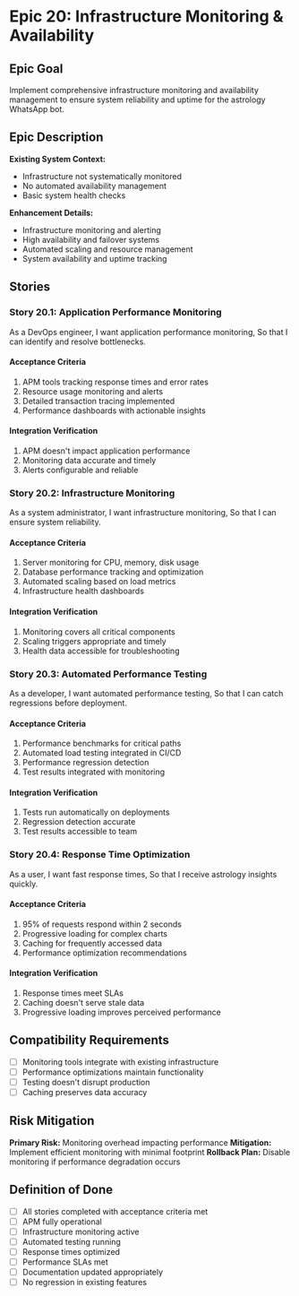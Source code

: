 # Epic 20: Infrastructure Monitoring & Availability

## Epic Goal
Implement comprehensive infrastructure monitoring and availability management to ensure system reliability and uptime for the astrology WhatsApp bot.

## Epic Description

**Existing System Context:**
- Infrastructure not systematically monitored
- No automated availability management
- Basic system health checks

**Enhancement Details:**
- Infrastructure monitoring and alerting
- High availability and failover systems
- Automated scaling and resource management
- System availability and uptime tracking

## Stories

### Story 20.1: Application Performance Monitoring
As a DevOps engineer,
I want application performance monitoring,
So that I can identify and resolve bottlenecks.

#### Acceptance Criteria
1. APM tools tracking response times and error rates
2. Resource usage monitoring and alerts
3. Detailed transaction tracing implemented
4. Performance dashboards with actionable insights

#### Integration Verification
1. APM doesn't impact application performance
2. Monitoring data accurate and timely
3. Alerts configurable and reliable

### Story 20.2: Infrastructure Monitoring
As a system administrator,
I want infrastructure monitoring,
So that I can ensure system reliability.

#### Acceptance Criteria
1. Server monitoring for CPU, memory, disk usage
2. Database performance tracking and optimization
3. Automated scaling based on load metrics
4. Infrastructure health dashboards

#### Integration Verification
1. Monitoring covers all critical components
2. Scaling triggers appropriate and timely
3. Health data accessible for troubleshooting

### Story 20.3: Automated Performance Testing
As a developer,
I want automated performance testing,
So that I can catch regressions before deployment.

#### Acceptance Criteria
1. Performance benchmarks for critical paths
2. Automated load testing integrated in CI/CD
3. Performance regression detection
4. Test results integrated with monitoring

#### Integration Verification
1. Tests run automatically on deployments
2. Regression detection accurate
3. Test results accessible to team

### Story 20.4: Response Time Optimization
As a user,
I want fast response times,
So that I receive astrology insights quickly.

#### Acceptance Criteria
1. 95% of requests respond within 2 seconds
2. Progressive loading for complex charts
3. Caching for frequently accessed data
4. Performance optimization recommendations

#### Integration Verification
1. Response times meet SLAs
2. Caching doesn't serve stale data
3. Progressive loading improves perceived performance

## Compatibility Requirements
- [ ] Monitoring tools integrate with existing infrastructure
- [ ] Performance optimizations maintain functionality
- [ ] Testing doesn't disrupt production
- [ ] Caching preserves data accuracy

## Risk Mitigation
**Primary Risk:** Monitoring overhead impacting performance
**Mitigation:** Implement efficient monitoring with minimal footprint
**Rollback Plan:** Disable monitoring if performance degradation occurs

## Definition of Done
- [ ] All stories completed with acceptance criteria met
- [ ] APM fully operational
- [ ] Infrastructure monitoring active
- [ ] Automated testing running
- [ ] Response times optimized
- [ ] Performance SLAs met
- [ ] Documentation updated appropriately
- [ ] No regression in existing features